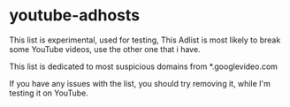 # youtube-adhosts
This list is experimental, used for testing, This Adlist is most likely to break some YouTube videos, use the other one that i have.

This list is dedicated to most suspicious domains from *.googlevideo.com

If you have any issues with the list, you should try removing it, while I'm testing it on YouTube.
